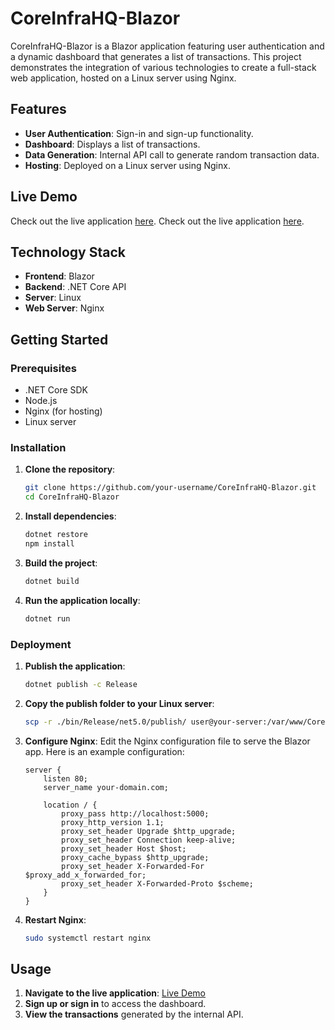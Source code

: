 # CoreInfraHQ-Blazor

CoreInfraHQ-Blazor is a Blazor application featuring user authentication and a dynamic dashboard that generates a list of transactions. This project demonstrates the integration of various technologies to create a full-stack web application, hosted on a Linux server using Nginx.

## Features

- **User Authentication**: Sign-in and sign-up functionality.
- **Dashboard**: Displays a list of transactions.
- **Data Generation**: Internal API call to generate random transaction data.
- **Hosting**: Deployed on a Linux server using Nginx.

## Live Demo
Check out the live application [here](<http://159.65.31.191:4000/login>).
Check out the live application [here]((http://159.65.31.191:4000/login)).

## Technology Stack

- **Frontend**: Blazor
- **Backend**: .NET Core API
- **Server**: Linux
- **Web Server**: Nginx

## Getting Started

### Prerequisites

- .NET Core SDK
- Node.js
- Nginx (for hosting)
- Linux server

### Installation

1. **Clone the repository**:
    ```bash
    git clone https://github.com/your-username/CoreInfraHQ-Blazor.git
    cd CoreInfraHQ-Blazor
    ```

2. **Install dependencies**:
    ```bash
    dotnet restore
    npm install
    ```

3. **Build the project**:
    ```bash
    dotnet build
    ```

4. **Run the application locally**:
    ```bash
    dotnet run
    ```

### Deployment

1. **Publish the application**:
    ```bash
    dotnet publish -c Release
    ```

2. **Copy the publish folder to your Linux server**:
    ```bash
    scp -r ./bin/Release/net5.0/publish/ user@your-server:/var/www/CoreInfraHQ-Blazor
    ```

3. **Configure Nginx**:
    Edit the Nginx configuration file to serve the Blazor app. Here is an example configuration:
    ```nginx
    server {
        listen 80;
        server_name your-domain.com;

        location / {
            proxy_pass http://localhost:5000;
            proxy_http_version 1.1;
            proxy_set_header Upgrade $http_upgrade;
            proxy_set_header Connection keep-alive;
            proxy_set_header Host $host;
            proxy_cache_bypass $http_upgrade;
            proxy_set_header X-Forwarded-For $proxy_add_x_forwarded_for;
            proxy_set_header X-Forwarded-Proto $scheme;
        }
    }
    ```

4. **Restart Nginx**:
    ```bash
    sudo systemctl restart nginx
    ```

## Usage

1. **Navigate to the live application**: [Live Demo](<insert-your-live-link-here>)
2. **Sign up or sign in** to access the dashboard.
3. **View the transactions** generated by the internal API.


